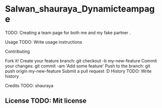 # Salwan_shauraya_Dynamicteampage

TODO: Creating a team page for both me and my fake partner .



Usage TODO: Write usage instructions

Contributing

Fork it!
Create your feature branch: git checkout -b my-new-feature
Commit your changes: git commit -am 'Add some feature'
Push to the branch: git push origin my-new-feature
Submit a pull request :D
History TODO: Write history

Credits TODO: shauraya

## License TODO: Mit license



